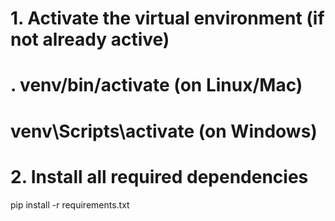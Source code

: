 # 1. Activate the virtual environment (if not already active)
# . venv/bin/activate (on Linux/Mac)
# venv\Scripts\activate (on Windows)

# 2. Install all required dependencies
pip install -r requirements.txt